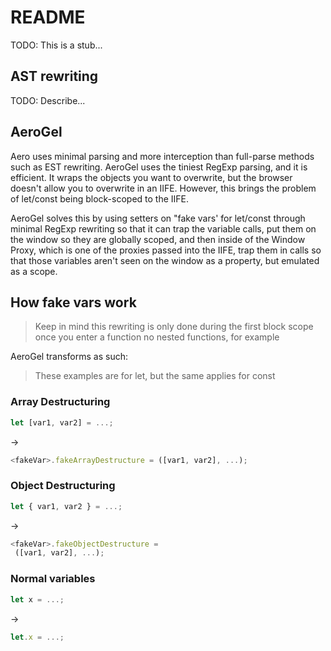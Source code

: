 # README

TODO: This is a stub...

## AST rewriting

TODO: Describe...

## AeroGel

Aero uses minimal parsing and more interception than full-parse methods such as EST rewriting. AeroGel uses the tiniest RegExp parsing, and it is efficient. It wraps the objects you want to overwrite, but the browser doesn't allow you to overwrite in an IIFE. However, this brings the problem of let/const being block-scoped to the IIFE.

AeroGel solves this by using setters on "fake vars' for let/const through minimal RegExp rewriting so that it can trap the variable calls, put them on the window so they are globally scoped, and then inside of the Window Proxy, which is one of the proxies passed into the IIFE, trap them in calls so that those variables aren't seen on the window as a property, but emulated as a scope.

## How fake vars work

> Keep in mind this rewriting is only done during the first block scope once you enter a function no nested functions, for example

AeroGel transforms as such:

> These examples are for let, but the same applies for const

### Array Destructuring

```ts
let [var1, var2] = ...;
```

->

```ts
<fakeVar>.fakeArrayDestructure = ([var1, var2], ...);
```

### Object Destructuring

```ts
let { var1, var2 } = ...;
```

->

```ts
<fakeVar>.fakeObjectDestructure =
 ([var1, var2], ...);
```

### Normal variables

```ts
let x = ...;
```

->

```ts
let.x = ...;
```

